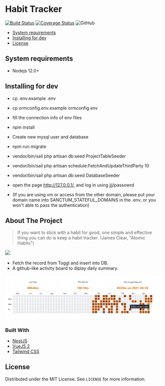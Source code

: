 # Habit Tracker
<a href="https://github.com/noobj/nest-habit/actions"><img src="https://github.com/noobj/nest-habit/actions/workflows/main.yml/badge.svg" alt="Build Status"></a>
[![Coverage Status](https://coveralls.io/repos/github/noobj/nest-habit/badge.png?branch=main)](https://coveralls.io/github/noobj/nest-habit?branch=main)
![GitHub](https://img.shields.io/github/license/noobj/nest-habit?color=blue)

* [System requirements](#system-requirements)
* [Installing for dev](#installing-for-dev)
* [License](#license)

## System requirements
* Nodejs 12.0+

## Installing for dev
* cp .env.example .env
* cp ormconfig.env.example ormconfig.env
* fill the connection info of env files
* npm install
* Create new mysql user and database
* npm run migrate
* vendor/bin/sail php artisan db:seed ProjectTableSeeder
* vendor/bin/sail php artisan schedule:FetchAndUpdateThirdParty 10
* vendor/bin/sail php artisan db:seed DatabaseSeeder
* open the page http://127.0.0.1/, and log in using jjj/passowrd

* (If you are using vm or access from the other domain, please put your domain name into SANCTUM_STATEFUL_DOMAINS in the .env, or you won't able to pass the authentication)

<!-- ABOUT THE PROJECT -->
## About The Project

> If you want to stick with a habit for good, one simple and effective thing you can do is keep a habit tracker. (James Clear, "Atomic Habits")

<img src="https://encrypted-tbn0.gstatic.com/images?q=tbn:ANd9GcSbrH0LSIMcdftnQJVqPvQMDbuQGcqHmO-FeA&usqp=CAU">


* Fetch the record from Toggl and insert into DB.
* A github-like activity board to diplay daily summary.

![Display](./display.png)

### Built With

* [NestJS](https://github.com/nestjs/nest)
* [VueJS 2](https://vuejs.org/)
* [Tailwind CSS](https://tailwindcss.com/)


<!-- LICENSE -->
## License

Distributed under the MIT License. See `LICENSE` for more information.

